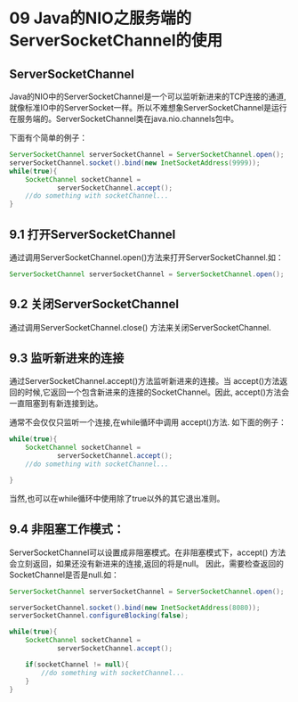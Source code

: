 # 09 Java的NIO之服务端的ServerSocketChannel的使用

## ServerSocketChannel
Java的NIO中的ServerSocketChannel是一个可以监听新进来的TCP连接的通道, 就像标准IO中的ServerSocket一样。所以不难想象ServerSocketChannel是运行在服务端的。ServerSocketChannel类在java.nio.channels包中。

下面有个简单的例子：
``` java
ServerSocketChannel serverSocketChannel = ServerSocketChannel.open();
serverSocketChannel.socket().bind(new InetSocketAddress(9999));
while(true){
    SocketChannel socketChannel =
            serverSocketChannel.accept();
    //do something with socketChannel...
}
```
## 9.1 打开ServerSocketChannel
通过调用ServerSocketChannel.open()方法来打开ServerSocketChannel.如：
``` java
ServerSocketChannel serverSocketChannel = ServerSocketChannel.open();
```
## 9.2 关闭ServerSocketChannel
通过调用ServerSocketChannel.close() 方法来关闭ServerSocketChannel.

## 9.3 监听新进来的连接
通过ServerSocketChannel.accept()方法监听新进来的连接。当 accept()方法返回的时候,它返回一个包含新进来的连接的SocketChannel。因此, accept()方法会一直阻塞到有新连接到达。

通常不会仅仅只监听一个连接,在while循环中调用 accept()方法. 如下面的例子：
``` java
while(true){
    SocketChannel socketChannel =
            serverSocketChannel.accept();
    //do something with socketChannel...

}
```
当然,也可以在while循环中使用除了true以外的其它退出准则。

## 9.4 非阻塞工作模式：
ServerSocketChannel可以设置成非阻塞模式。在非阻塞模式下，accept() 方法会立刻返回，如果还没有新进来的连接,返回的将是null。 因此，需要检查返回的SocketChannel是否是null.如：
``` java
ServerSocketChannel serverSocketChannel = ServerSocketChannel.open();

serverSocketChannel.socket().bind(new InetSocketAddress(8080));
serverSocketChannel.configureBlocking(false);

while(true){
    SocketChannel socketChannel =
            serverSocketChannel.accept();

    if(socketChannel != null){
        //do something with socketChannel...
    }
}
```